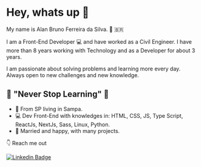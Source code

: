 # Hey, whats up 👋

My name is Alan Bruno Ferreira da Silva. :man: :brazil:

I am a Front-End Developer :computer: and have worked as a Civil Engineer. I have more than 8 years working with Technology and as a Developer for about 3 years.

I am passionate about solving problems and learning more every day. Always open to new challenges and new knowledge.

## :rocket: **"Never Stop Learning"** :rocket:

 - 🏴󠁢󠁲󠁳󠁰󠁿 From SP living in Sampa.
 - :computer: Dev Front-End with knowledges in: HTML, CSS, JS, Type Script, ReactJs, NextJs, Sass, Linux, Python.
 - 💑 Married and happy, with many projects.

👇 Reach me out 

[![Linkedin Badge](https://img.shields.io/badge/-LinkedIn-blue?style=flat-square&logo=Linkedin&logoColor=white&link=https://www.linkedin.com/in/alan-bruno-ferreira-53924553/)](https://www.linkedin.com/in/alan-bruno-ferreira-53924553/)




<!--
**AlanFerreiraDev/AlanFerreiraDev** is a ✨ _special_ ✨ repository because its `README.md` (this file) appears on your GitHub profile.

Here are some ideas to get you started:

- 🔭 I’m currently working on ...
- 🌱 I’m currently learning ...
- 👯 I’m looking to collaborate on ...
- 🤔 I’m looking for help with ...
- 💬 Ask me about ...
- 📫 How to reach me: ...
- 😄 Pronouns: ...
- ⚡ Fun fact: ...
-->
